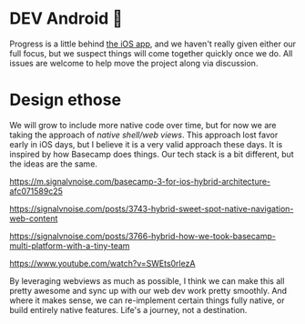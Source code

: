 # DEV Android 💖

Progress is a little behind [the iOS app](https://github.com/thepracticaldev/DEV-ios), and we haven't really given either our full focus, but we suspect things will come together quickly once we do. All issues are welcome to help move the project along via discussion.

# Design ethose

We will grow to include more native code over time, but for now we are taking the approach of _native shell/web views_. This approach lost favor early in iOS days, but I believe it is a very valid approach these days. It is inspired by how Basecamp does things. Our tech stack is a bit different, but the ideas are the same. 

https://m.signalvnoise.com/basecamp-3-for-ios-hybrid-architecture-afc071589c25

https://signalvnoise.com/posts/3743-hybrid-sweet-spot-native-navigation-web-content

https://signalvnoise.com/posts/3766-hybrid-how-we-took-basecamp-multi-platform-with-a-tiny-team

https://www.youtube.com/watch?v=SWEts0rlezA

By leveraging webviews as much as possible, I think we can make this all pretty awesome and sync up with our web dev work pretty smoothly. And where it makes sense, we can re-implement certain things fully native, or build entirely native features. Life's a journey, not a destination.
